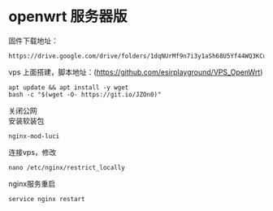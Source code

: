 # openwrt 服务器版

固件下载地址：

```
https://drive.google.com/drive/folders/1dqNUrMf9n7i3y1aSh68U5Yf44WQ3KCuh
```

vps 上面搭建，脚本地址：(<https://github.com/esirplayground/VPS_OpenWrt>)

```
apt update && apt install -y wget
bash -c "$(wget -O- https://git.io/JZOn0)"
```
关闭公网  
安装软装包 
```
nginx-mod-luci
```
连接vps，修改
```
nano /etc/nginx/restrict_locally
```
nginx服务重启
```
service nginx restart
```


